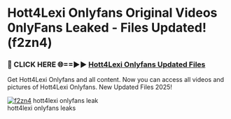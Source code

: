 # Hott4Lexi Onlyfans Original Videos 0nlyFans Leaked - Files Updated! (f2zn4)

<h3>🔴 CLICK HERE 🌐==►► <a href="https://tinyurl.com/2jnfzry5" rel="nofollow">Hott4Lexi Onlyfans Updated Files</a></h3>

Get Hott4Lexi Onlyfans and all content. Now you can access all videos and pictures of Hott4Lexi Onlyfans. New Updated Files 2025!

[![f2zn4](https://i.imgur.com/GyGTBgg.gif)](https://tinyurl.com/2jnfzry5)
hott4lexi onlyfans leak<br>
hott4lexi onlyfans leaks